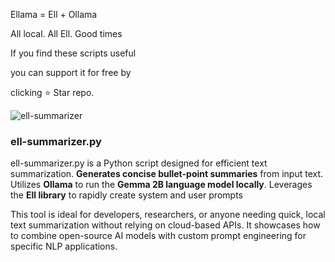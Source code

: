 Ellama = Ell + Ollama

All local. All Ell. Good times

If you find these scripts useful

you can support it for free by 

clicking ⭐ Star repo.

![ell-summarizer](https://github.com/user-attachments/assets/706f7590-260e-42b1-9a5e-10e792b5e6ab)

### ell-summarizer.py

ell-summarizer.py is a Python script designed for efficient text summarization. **Generates concise bullet-point summaries** from input text. Utilizes **Ollama** to run the **Gemma 2B language model locally**. Leverages the **Ell library** to rapidly create system and user prompts

This tool is ideal for developers, researchers, or anyone needing quick, local text summarization without relying on cloud-based APIs. It showcases how to combine open-source AI models with custom prompt engineering for specific NLP applications.

